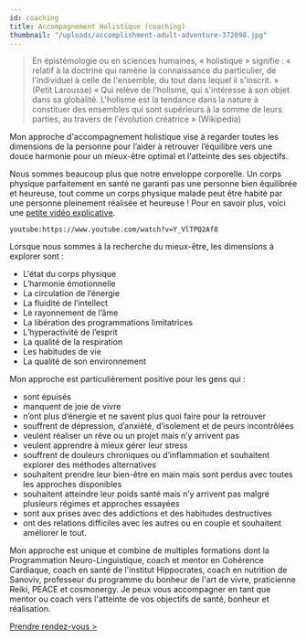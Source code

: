 ```yaml
---
id: coaching
title: Accompagnement Holistique (coaching)
thumbnail: "/uploads/accomplishment-adult-adventure-372098.jpg"
---
```


> En épistémologie ou en sciences humaines, « holistique » signifie : « relatif à la doctrine qui ramène la connaissance du particulier, de l'individuel à celle de l'ensemble, du tout dans lequel il s'inscrit. » (Petit Larousse) « Qui relève de l’holisme, qui s'intéresse à son objet dans sa globalité. L'holisme est la tendance dans la nature à constituer des ensembles qui sont supérieurs à la somme de leurs parties, au travers de l'évolution créatrice » (Wikipedia)

Mon approche d'accompagnement holistique vise à regarder toutes les dimensions de la personne pour l’aider à retrouver l’équilibre vers une douce harmonie pour un mieux-être optimal et l'atteinte des ses objectifs.

Nous sommes beaucoup plus que notre enveloppe corporelle. Un corps physique parfaitement en santé ne garanti pas une personne bien équilibrée et heureuse, tout comme un corps physique malade peut être habité par une personne pleinement réalisée et heureuse ! Pour en savoir plus, voici une [petite vidéo explicative](https://youtu.be/Y_VlTPQ2Af8 "Coaching Holistique").

`youtube:https://www.youtube.com/watch?v=Y_VlTPQ2Af8`

Lorsque nous sommes à la recherche du mieux-être, les dimensions à explorer sont :

- L'état du corps physique
- L’harmonie émotionnelle
- La circulation de l’énergie
- La fluidité de l’intellect
- Le rayonnement de l’âme
- La libération des programmations limitatrices
- L’hyperactivité de l’esprit
- La qualité de la respiration
- Les habitudes de vie
- La qualité de son environnement

Mon approche est particulièrement positive pour les gens qui :

- sont épuisés
- manquent de joie de vivre
- n’ont plus d’énergie et ne savent plus quoi faire pour la retrouver
- souffrent de dépression, d’anxiété, d’isolement et de peurs incontrôlées
- veulent réaliser un rêve ou un projet mais n’y arrivent pas
- veulent apprendre à mieux gérer leur stress
- souffrent de douleurs chroniques ou d’inflammation et souhaitent explorer des méthodes alternatives
- souhaitent prendre leur bien-être en main mais sont perdus avec toutes les approches disponibles
- souhaitent atteindre leur poids santé mais n’y arrivent pas malgré plusieurs régimes et approches essayées
- sont aux prises avec des addictions et des habitudes destructives
- ont des relations difficiles avec les autres ou en couple et souhaitent améliorer le tout.

Mon approche est unique et combine de multiples formations dont la Programmation Neuro-Linguistique, coach et mentor en Cohérence Cardiaque, coach en santé de l'institut Hippocrates, coach en nutrition de Sanoviv, professeur du programme du bonheur de l'art de vivre, praticienne Reiki, PEACE et cosmonergy. Je peux vous accompagner en tant que mentor ou coach vers l'atteinte de vos objectifs de santé, bonheur et réalisation.

[Prendre rendez-vous >](https://www.gorendezvous.com/homepage/111690)
